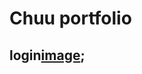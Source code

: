 # Chuu portfolio
## login[image](https://user-images.githubusercontent.com/90454869/135754433-1880208a-84cc-47c7-baae-919edc2c9f0a.png);
